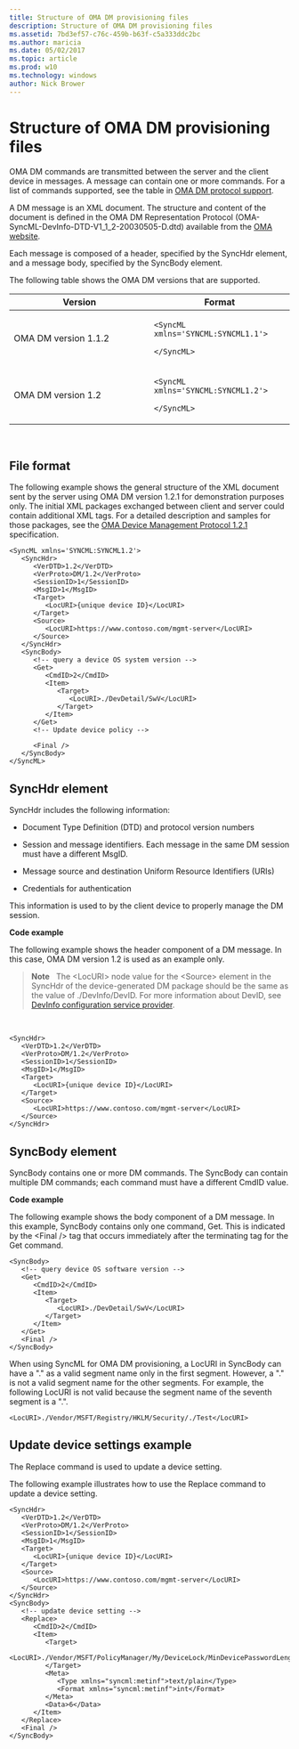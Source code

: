 ```yaml
---
title: Structure of OMA DM provisioning files
description: Structure of OMA DM provisioning files
ms.assetid: 7bd3ef57-c76c-459b-b63f-c5a333ddc2bc
ms.author: maricia
ms.date: 05/02/2017
ms.topic: article
ms.prod: w10
ms.technology: windows
author: Nick Brower
---
```



# Structure of OMA DM provisioning files

OMA DM commands are transmitted between the server and the client device in messages. A message can contain one or more commands. For a list of commands supported, see the table in [OMA DM protocol support](oma-dm-protocol-support.md).

A DM message is an XML document. The structure and content of the document is defined in the OMA DM Representation Protocol (OMA-SyncML-DevInfo-DTD-V1\_1\_2-20030505-D.dtd) available from the [OMA website](http://go.microsoft.com/fwlink/p/?LinkId=526900).

Each message is composed of a header, specified by the SyncHdr element, and a message body, specified by the SyncBody element.

The following table shows the OMA DM versions that are supported.

<table>
<colgroup>
<col width="50%" />
<col width="50%" />
</colgroup>
<thead>
<tr class="header">
<th>Version</th>
<th>Format</th>
</tr>
</thead>
<tbody>
<tr class="odd">
<td><p>OMA DM version 1.1.2</p></td>
<td><p><code>&lt;SyncML xmlns='SYNCML:SYNCML1.1'&gt;</code></p>
<p><code>&lt;/SyncML&gt;</code></p></td>
</tr>
<tr class="even">
<td><p>OMA DM version 1.2</p></td>
<td><p><code>&lt;SyncML xmlns='SYNCML:SYNCML1.2'&gt;</code></p>
<p><code>&lt;/SyncML&gt;</code></p></td>
</tr>
</tbody>
</table>

 

## File format

The following example shows the general structure of the XML document sent by the server using OMA DM version 1.2.1 for demonstration purposes only. The initial XML packages exchanged between client and server could contain additional XML tags. For a detailed description and samples for those packages, see the [OMA Device Management Protocol 1.2.1](http://go.microsoft.com/fwlink/p/?LinkId=526902) specification.

``` syntax
<SyncML xmlns='SYNCML:SYNCML1.2'>
   <SyncHdr>
      <VerDTD>1.2</VerDTD>
      <VerProto>DM/1.2</VerProto>
      <SessionID>1</SessionID>
      <MsgID>1</MsgID>
      <Target>
         <LocURI>{unique device ID}</LocURI>
      </Target>
      <Source>
         <LocURI>https://www.contoso.com/mgmt-server</LocURI>
      </Source>
   </SyncHdr>
   <SyncBody>
      <!-- query a device OS system version -->
      <Get>
         <CmdID>2</CmdID>
         <Item>
            <Target>
               <LocURI>./DevDetail/SwV</LocURI>
            </Target>
         </Item>
      </Get>
      <!-- Update device policy -->
      
      <Final />
   </SyncBody>
</SyncML>
```

## SyncHdr element

SyncHdr includes the following information:

-   Document Type Definition (DTD) and protocol version numbers

-   Session and message identifiers. Each message in the same DM session must have a different MsgID.

-   Message source and destination Uniform Resource Identifiers (URIs)

-   Credentials for authentication

This information is used to by the client device to properly manage the DM session.


**Code example**

The following example shows the header component of a DM message. In this case, OMA DM version 1.2 is used as an example only.

> **Note**   The &lt;LocURI&gt; node value for the &lt;Source&gt; element in the SyncHdr of the device-generated DM package should be the same as the value of ./DevInfo/DevID. For more information about DevID, see [DevInfo configuration service provider](devinfo-csp.md).

 

``` syntax
<SyncHdr>
   <VerDTD>1.2</VerDTD>
   <VerProto>DM/1.2</VerProto>
   <SessionID>1</SessionID>
   <MsgID>1</MsgID>
   <Target>
      <LocURI>{unique device ID}</LocURI>
   </Target>
   <Source>
      <LocURI>https://www.contoso.com/mgmt-server</LocURI>
   </Source>
</SyncHdr>
```

## SyncBody element

SyncBody contains one or more DM commands. The SyncBody can contain multiple DM commands; each command must have a different CmdID value.

**Code example**

The following example shows the body component of a DM message. In this example, SyncBody contains only one command, Get. This is indicated by the &lt;Final /&gt; tag that occurs immediately after the terminating tag for the Get command.

``` syntax
<SyncBody>
   <!-- query device OS software version -->
   <Get>
      <CmdID>2</CmdID>
      <Item>
         <Target>
            <LocURI>./DevDetail/SwV</LocURI>
         </Target>
      </Item>
   </Get>
   <Final />
</SyncBody>
```

When using SyncML for OMA DM provisioning, a LocURI in SyncBody can have a "." as a valid segment name only in the first segment. However, a "." is not a valid segment name for the other segments. For example, the following LocURI is not valid because the segment name of the seventh segment is a ".".

```
<LocURI>./Vendor/MSFT/Registry/HKLM/Security/./Test</LocURI>
```

## Update device settings example

The Replace command is used to update a device setting.

The following example illustrates how to use the Replace command to update a device setting.

``` syntax
<SyncHdr>
   <VerDTD>1.2</VerDTD>
   <VerProto>DM/1.2</VerProto>
   <SessionID>1</SessionID>
   <MsgID>1</MsgID>
   <Target>
      <LocURI>{unique device ID}</LocURI>
   </Target>
   <Source>
      <LocURI>https://www.contoso.com/mgmt-server</LocURI>
   </Source>
</SyncHdr>
<SyncBody>
   <!-- update device setting -->
   <Replace>
      <CmdID>2</CmdID>
      <Item>
         <Target>
            <LocURI>./Vendor/MSFT/PolicyManager/My/DeviceLock/MinDevicePasswordLength</LocURI>
         </Target>
         <Meta>
            <Type xmlns="syncml:metinf">text/plain</Type>
            <Format xmlns="syncml:metinf">int</Format>
         </Meta>
         <Data>6</Data>
      </Item>
   </Replace>
   <Final />
</SyncBody>
```

 






